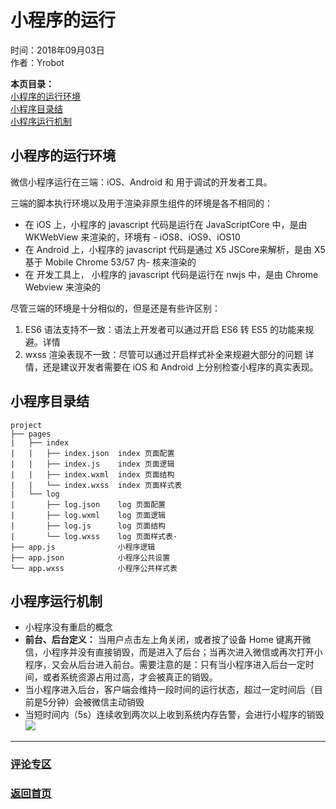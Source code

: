 # 小程序的运行  
时间：2018年09月03日  
作者：Yrobot  

__本页目录：__   
[小程序的运行环境](#id1)  
[小程序目录结](#id2)  
[小程序运行机制](#id3)  

<a id='id1'></a>

## 小程序的运行环境
微信小程序运行在三端：iOS、Android 和 用于调试的开发者工具。

三端的脚本执行环境以及用于渲染非原生组件的环境是各不相同的：
- 在 iOS 上，小程序的 javascript 代码是运行在 JavaScriptCore 中，是由 WKWebView 来渲染的，环境有 - iOS8、iOS9、iOS10  
- 在 Android 上，小程序的 javascript 代码是通过 X5 JSCore来解析，是由 X5 基于 Mobile Chrome 53/57 内- 核来渲染的  
- 在 开发工具上， 小程序的 javascript 代码是运行在 nwjs 中，是由 Chrome Webview 来渲染的  

尽管三端的环境是十分相似的，但是还是有些许区别：  
1. ES6 语法支持不一致：语法上开发者可以通过开启 ES6 转 ES5 的功能来规避。详情
2. wxss 渲染表现不一致：尽管可以通过开启样式补全来规避大部分的问题 详情，还是建议开发者需要在 iOS 和 Android 上分别检查小程序的真实表现。

<a id='id2'></a>

## 小程序目录结
```
project
├── pages
|   ├── index
|   |   ├── index.json  index 页面配置
|   |   ├── index.js    index 页面逻辑
|   |   ├── index.wxml  index 页面结构
|   |   └── index.wxss  index 页面样式表
|   └── log
|       ├── log.json    log 页面配置
|       ├── log.wxml    log 页面逻辑
|       ├── log.js      log 页面结构
|       └── log.wxss    log 页面样式表·
├── app.js              小程序逻辑
├── app.json            小程序公共设置
└── app.wxss            小程序公共样式表
```

<a id='id3'></a>

## 小程序运行机制
- 小程序没有重启的概念
- __前台、后台定义：__ 当用户点击左上角关闭，或者按了设备 Home 键离开微信，小程序并没有直接销毁，而是进入了后台；当再次进入微信或再次打开小程序，又会从后台进入前台。需要注意的是：只有当小程序进入后台一定时间，或者系统资源占用过高，才会被真正的销毁。
- 当小程序进入后台，客户端会维持一段时间的运行状态，超过一定时间后（目前是5分钟）会被微信主动销毁
- 当短时间内（5s）连续收到两次以上收到系统内存告警，会进行小程序的销毁
![](https://ws3.sinaimg.cn/large/0069RVTdgy1fuwgqm9y1oj30my0bxgmx.jpg)


--- 
### [评论专区](https://github.com/Yrobot/Yrobot-FrontEnd-Blog/issues/1)  
### [返回首页](../../README.md)
